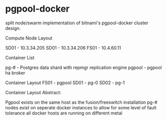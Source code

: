 # pgpool-docker

split node/swarm implementation of bitnami's pgpool-docker cluster design. 

Compute Node Layout

SD01 - 10.3.34.205
SD01 - 10.3.34.206
FS01 - 10.4.60.11

Container List

pg-# - Postgres data shard with repmgr replication engine
pgpool - pgpool ha broker


Container Layout
FS01 - pgpool
SD01 - pg-0
SD02 - pg-1

Container Layout Abstract:

Pgpool exists on the same host as the fusion/freeswitch installation
pg-# nodes exist on seperate docker instances to allow for some level of fault tolerance
all docker hosts are running on different metal





